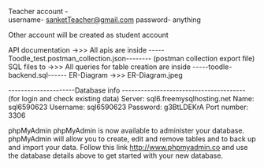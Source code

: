 Teacher account  -  
    username- sanketTeacher@gmail.com
    password- anything

Other account will be created as student account

API documentation  ->>> All apis are inside -----Toodle_test.postman_collection.json-------- (postman collection export file)
SQL files to       ->>> All queries for table creation are inside -----toodle-backend.sql------
ER-Diagram         ->>> ER-Diagram.jpeg


---------------------Database info --------------------------------------- (for login and check existing data)
Server: sql6.freemysqlhosting.net
Name: sql6590623
Username: sql6590623
Password: g3BtLDEKrA
Port number: 3306

phpMyAdmin
phpMyAdmin is now available to administer your database. phpMyAdmin will allow you to create, edit and remove tables and to back up and import your data. Follow this link http://www.phpmyadmin.co and use the database details above to get started with your new database.

